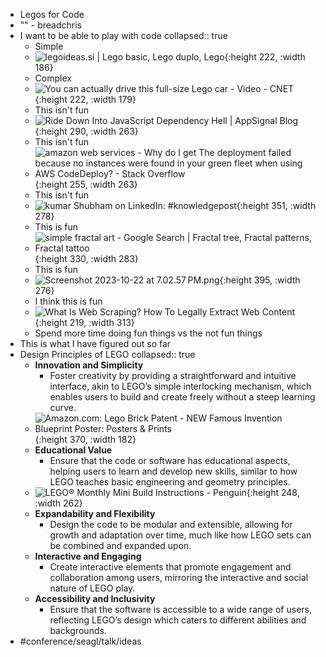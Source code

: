 - Legos for Code
- "" - breadchris
- I want to be able to play with code
  collapsed:: true
	- Simple
	- ![legoideas.si | Lego basic, Lego duplo, Lego](https://i.pinimg.com/originals/4d/b4/12/4db412a3ac74d7202efa7406a0a97207.jpg){:height 222, :width 186}
	- Complex
	- ![You can actually drive this full-size Lego car - Video - CNET](https://www.cnet.com/a/img/resize/ba49e27eab25e7789046ff9a89a3179ed2c014e8/hub/2018/08/31/17cb8761-8479-499e-b2d9-b2654715974f/lego.jpg?auto=webp&fit=cover&height=482&width=856){:height 222, :width 179}
	- This isn't fun
	- ![Ride Down Into JavaScript Dependency Hell | AppSignal Blog](https://blog.appsignal.com/images/blog/2020-04/anvaka-vizualization-gatsby.png){:height 290, :width 263}
	- This isn't fun
	- ![amazon web services - Why do I get The deployment failed because no  instances were found in your green fleet when using AWS CodeDeploy? - Stack  Overflow](https://i.stack.imgur.com/ftAjC.png){:height 255, :width 263}
	- This isn't fun
	- ![kumar Shubham on LinkedIn: #knowledgepost](https://media.licdn.com/dms/image/D4D22AQHiHnjTlMr3hQ/feedshare-shrink_800/0/1694628520706?e=1700697600&v=beta&t=rVejUPGoiTuyjjelpS5LVE2PkhKKmCRVWFmNdPSKv_w){:height 351, :width 278}
	- This is fun
	- ![simple fractal art - Google Search | Fractal tree, Fractal patterns,  Fractal tattoo](https://i.pinimg.com/originals/ff/20/db/ff20dbf6b268e5a133aa28ffb78ccfa9.jpg){:height 330, :width 283}
	- This is fun
	- ![Screenshot 2023-10-22 at 7.02.57 PM.png](../assets/Screenshot_2023-10-22_at_7.02.57 PM_1698026594238_0.png){:height 395, :width 276}
	- I think this is fun
	- ![What Is Web Scraping? How To Legally Extract Web Content](https://kinsta.com/wp-content/uploads/2022/07/Types-of-web-data.png){:height 219, :width 313}
	- Spend more time doing fun things vs the not fun things
- This is what I have figured out so far
- Design Principles of LEGO
  collapsed:: true
	- **Innovation and Simplicity**
		- Foster creativity by providing a straightforward and intuitive interface, akin to LEGO’s simple interlocking mechanism, which enables users to build and create freely without a steep learning curve.
	- ![Amazon.com: Lego Brick Patent - NEW Famous Invention Blueprint Poster:  Posters & Prints](https://m.media-amazon.com/images/I/81hjUx2CIXL.jpg){:height 370, :width 182}
	- **Educational Value**
		- Ensure that the code or software has educational aspects, helping users to learn and develop new skills, similar to how LEGO teaches basic engineering and geometry principles.
	- ![LEGO® Monthly Mini Build Instructions - Penguin](https://cdn.shopify.com/s/files/1/1553/8473/files/201912-MMB-Instructions_Penguin-_40332_-1_2048x2048.png?v=1583304951){:height 248, :width 262}
	- **Expandability and Flexibility**
		- Design the code to be modular and extensible, allowing for growth and adaptation over time, much like how LEGO sets can be combined and expanded upon.
	- **Interactive and Engaging**
		- Create interactive elements that promote engagement and collaboration among users, mirroring the interactive and social nature of LEGO play.
	- **Accessibility and Inclusivity**
		- Ensure that the software is accessible to a wide range of users, reflecting LEGO’s design which caters to different abilities and backgrounds.
- #conference/seagl/talk/ideas